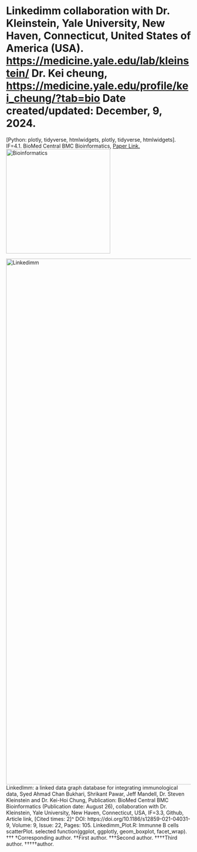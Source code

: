 # Linkedimm collaboration with Dr. Kleinstein, Yale University, New Haven, Connecticut, United States of America (USA). https://medicine.yale.edu/lab/kleinstein/ Dr. Kei cheung, https://medicine.yale.edu/profile/kei_cheung/?tab=bio Date created/updated: December, 9, 2024.
[Python: plotly, tidyverse, htmlwidgets, plotly, tidyverse, htmlwidgets]. IF=4.1.
BioMed Central BMC Bioinformatics, [Paper Link.](https://link.springer.com/epdf/10.1186/s12859-021-04031-9?sharing_token=MhUZjHfvmKKUpYLDTOCjI2_BpE1tBhCbnbw3BuzI2RNPr6yF9Oxxt_PX7Mcbppxl2N5Js5ZzuSBkp2NG4NU6L2wGFEjpjWRIq5eH0tGUbaW330wQEB_y6ijQiopZzYbYQrHjgV6V2MOknrTfN0iRkb8n7vunJedtdg7togIVJVQ%3D)
<img width="284" alt="Bioinformatics" src="https://github.com/spawar2/Linkedimm/assets/25118302/4f6a0655-e63e-49bb-ae17-c8e85a4f1cd6">

<img width="1430" alt="Linkedimm" src="https://github.com/spawar2/Linkedimm/assets/25118302/963de5e9-d10b-4df8-ad3a-7fc137ffdf84">
LinkedImm: a linked data graph database for integrating immunological data, Syed Ahmad Chan Bukhari, Shrikant Pawar, Jeff Mandell, Dr. Steven Kleinstein and Dr. Kei-Hoi Chung, Publication: BioMed Central BMC Bioinformatics (Publication date: August 26), collaboration with Dr. Kleinstein, Yale University, New Haven, Connecticut, USA, IF=3.3, Github, Article link, [Cited times: 2]^ DOI: https://doi.org/10.1186/s12859-021-04031-9, Volume: 9, Issue: 22, Pages: 105.
Linkedimm_Plot.R: Immunne B cells scatterPlot.
selected function(ggplot, ggplotly, geom_boxplot, facet_wrap).
†††
†Corresponding author. ††First author. †††Second author. ††††Third author. †††††author.
